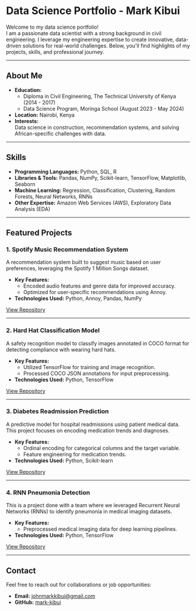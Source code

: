 # **Data Science Portfolio - Mark Kibui**

Welcome to my data science portfolio!  
I am a passionate data scientist with a strong background in civil engineering. I leverage my engineering expertise to create innovative, data-driven solutions for real-world challenges. Below, you'll find highlights of my projects, skills, and professional journey.

---

## **About Me**

- **Education:**
  - Diploma in Civil Engineering, The Technical University of Kenya (2014 - 2017)
  - Data Science Program, Moringa School (August 2023 - May 2024)
- **Location:** Nairobi, Kenya  
- **Interests:**  
  Data science in construction, recommendation systems, and solving African-specific challenges with data.

---

## **Skills**

- **Programming Languages:** Python, SQL, R  
- **Libraries & Tools:** Pandas, NumPy, Scikit-learn, TensorFlow, Matplotlib, Seaborn  
- **Machine Learning:** Regression, Classification, Clustering, Random Forests, Neural Networks, RNNs  
- **Other Expertise:** Amazon Web Services (AWS), Exploratory Data Analysis (EDA)  

---

## **Featured Projects**

### **1. Spotify Music Recommendation System**  
A recommendation system built to suggest music based on user preferences, leveraging the Spotify 1 Million Songs dataset.  

- **Key Features:**  
  - Encoded audio features and genre data for improved accuracy.  
  - Optimized for user-specific recommendations using Annoy.  
- **Technologies Used:** Python, Annoy, Pandas, NumPy  

[View Repository](https://github.com/mark-kibui/Spotify_Recommendation)

---

### **2. Hard Hat Classification Model**  
A safety recognition model to classify images annotated in COCO format for detecting compliance with wearing hard hats.  

- **Key Features:**  
  - Utilized TensorFlow for training and image recognition.  
  - Processed COCO JSON annotations for input preprocessing.  
- **Technologies Used:** Python, TensorFlow  

[View Repository](#) <!-- Update with actual repo link -->

---

### **3. Diabetes Readmission Prediction**  
A predictive model for hospital readmissions using patient medical data. This project focuses on encoding medication trends and diagnoses.  

- **Key Features:**  
  - Ordinal encoding for categorical columns and the target variable.  
  - Feature engineering for medication trends.  
- **Technologies Used:** Python, Scikit-learn  

[View Repository](https://github.com/mark-kibui/Diabetic-Patients-Readmission)

---

### **4. RNN Pneumonia Detection**  
This is a project done with a team where we leveraged Recurrent Neural Networks (RNNs) to identify pneumonia in medical imaging datasets.

- **Key Features:**  
  - Preprocessed medical imaging data for deep learning pipelines.    
- **Technologies Used:** Python, TensorFlow  

[View Repository](https://github.com/mark-kibui/Phase-4-Project)

---

## **Contact**

Feel free to reach out for collaborations or job opportunities:  

- **Email:** johnmarkkibui@gmail.com  
- **GitHub:** [mark-kibui](https://github.com/mark-kibui)
